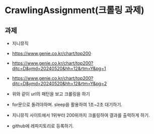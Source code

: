 # CrawlingAssignment(크롤링 과제)
## 과제
* 지니뮤직
- https://www.genie.co.kr/chart/top200
- https://www.genie.co.kr/chart/top200?ditc=D&ymd=20240520&hh=12&rtm=Y&pg=1
- https://www.genie.co.kr/chart/top200?ditc=D&ymd=20240520&hh=12&rtm=Y&pg=2
- 위와 같이 url의 패턴을 보고 크롤링을 하기

- for문으로 돌려야하며. sleep을 활용하여 1초~2초 대기하기.

- 지니뮤직 사이트에서 1위부터 200위까지 크롤링하여 결과를 출력하게 하기.
- github에 레파지토리로 등록하기.